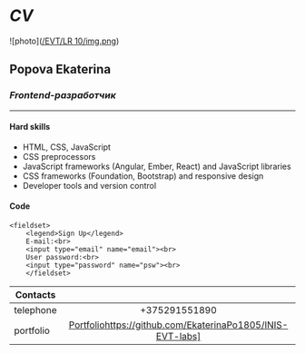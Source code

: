 # ***CV***
![photo]([/EVT/LR 10/img.png](https://github.com/EkaterinaPo1805/INIS-EVT-labs/blob/main/EVT/LR%2010/img.jpg))
## **Popova Ekaterina**
### *Frontend-разработчик*

**********************
#### **Hard skills**
* HTML, CSS, JavaScript
* CSS preprocessors
* JavaScript frameworks (Angular, Ember, React) and JavaScript libraries
* CSS frameworks (Foundation, Bootstrap) and responsive design
* Developer tools and version control

#### Code
```
<fieldset>
    <legend>Sign Up</legend>
    E-mail:<br>
    <input type="email" name="email"><br>
    User password:<br>
    <input type="password" name="psw"><br>
    </fieldset>
```
|Contacts   |                                                                                                                    |
|-----------|:------------------------------------------------------------------------------------------------------------------:| 
|telephone  |   +375291551890                                                                                                    |
|portfolio  |   [Portfolio]([https://github.com/EkaterinaPo1805/INIS-EVT-labs)https://github.com/EkaterinaPo1805/INIS-EVT-labs]  |
